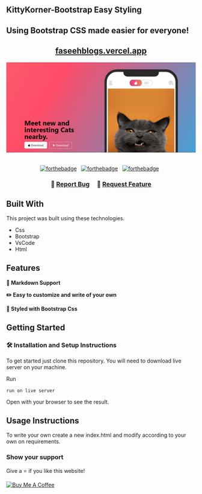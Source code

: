 ## KittyKorner-Bootstrap Easy Styling

## Using Bootstrap CSS made easier for everyone!

<h2 align="center">
  <a href="https://faseehblogs.vercel.app/" target="_blank">faseehblogs.vercel.app</a>
</h2>

<div align="center">
  <img alt="Demo" src="./Extra/src.PNG" />
</div>

<br/>

<center>

[![forthebadge](https://forthebadge.com/images/badges/built-with-love.svg)](https://forthebadge.com) &nbsp;
[![forthebadge](https://forthebadge.com/images/badges/made-with-javascript.svg)](https://forthebadge.com) &nbsp;
[![forthebadge](https://forthebadge.com/images/badges/open-source.svg)](https://forthebadge.com) &nbsp;

</center>

<h3 align="center">
    🔹
    <a href="https://github.com/faseeh41/Bits-0f-C0de/issues">Report Bug</a> &nbsp; &nbsp;
    🔹
    <a href="https://github.com/faseeh41/Bits-0f-C0de/issues">Request Feature</a>
</h3>

## Built With

This project was built using these technologies.

- Css
- Bootstrap
- VsCode
- Html

## Features

**📃 Markdown Support**

**✏️ Easy to customize and write of your own**

**🎨 Styled with Bootstrap Css**

## Getting Started

### 🛠 Installation and Setup Instructions

To get started just clone this repository. You will need to download live server on your machine.

Run

```
run on live server
```
Open with your browser to see the result.

## Usage Instructions

To write your own create a new index.html and modify according to your own on requirements.

### Show your support

Give a ⭐ if you like this website!

<a href="https://www.buymeacoffee.com/faseeh41" target="_blank"><img src="https://cdn.buymeacoffee.com/buttons/v2/default-violet.png" alt="Buy Me A Coffee" height= "60px" width= "217px" ></a>
